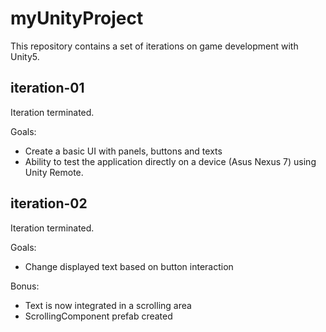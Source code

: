 # myUnityProject

This repository contains a set of iterations on game development with Unity5.

## iteration-01

Iteration terminated.

Goals:

* Create a basic UI with panels, buttons and texts
* Ability to test the application directly on a device (Asus Nexus 7) using Unity Remote.

## iteration-02

Iteration terminated.

Goals:

* Change displayed text based on button interaction

Bonus:

* Text is now integrated in a scrolling area
* ScrollingComponent prefab created